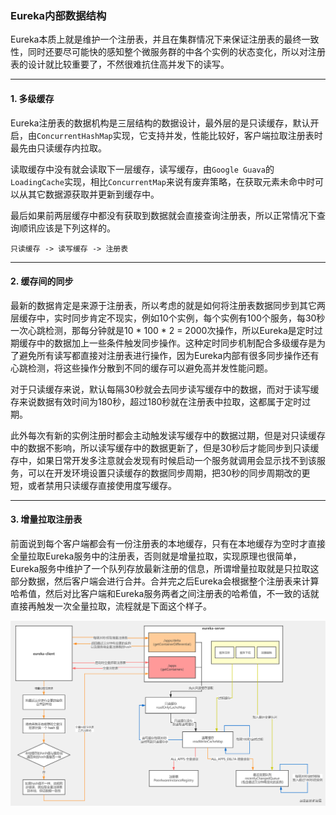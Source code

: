 ### Eureka内部数据结构

Eureka本质上就是维护一个注册表，并且在集群情况下来保证注册表的最终一致性，同时还要尽可能快的感知整个微服务群的中各个实例的状态变化，所以对注册表的设计就比较重要了，不然很难抗住高并发下的读写。

---


#### 1. 多级缓存

Eureka注册表的数据机构是三层结构的数据设计，最外层的是只读缓存，默认开启，由```ConcurrentHashMap```实现，它支持并发，性能比较好，客户端拉取注册表时最先由只读缓存内拉取。


读取缓存中没有就会读取下一层缓存，读写缓存，由```Google Guava```的```LoadingCache```实现，相比```ConcurrentMap```来说有废弃策略，在获取元素未命中时可以从其它数据源获取并更新到缓存中。


最后如果前两层缓存中都没有获取到数据就会直接查询注册表，所以正常情况下查询顺讯应该是下列这样的。

```
只读缓存 -> 读写缓存 -> 注册表
```


---

#### 2. 缓存间的同步

最新的数据肯定是来源于注册表，所以考虑的就是如何将注册表数据同步到其它两层缓存中，实时同步肯定不现实，例如10个实例，每个实例有100个服务，每30秒一次心跳检测，那每分钟就是10 * 100 * 2 = 2000次操作，所以Eureka是定时过期缓存中的数据加上一些条件触发同步操作。这种定时同步机制配合多级缓存是为了避免所有读写都直接对注册表进行操作，因为Eureka内部有很多同步操作还有心跳检测，将这些操作分散到不同的缓存可以避免高并发性能问题。

对于只读缓存来说，默认每隔30秒就会去同步读写缓存中的数据，而对于读写缓存来说数据有效时间为180秒，超过180秒就在注册表中拉取，这都属于定时过期。

此外每次有新的实例注册时都会主动触发读写缓存中的数据过期，但是对只读缓存中的数据不影响，所以读写缓存中的数据更新了，但是30秒后才能同步到只读缓存中，如果日常开发多注意就会发现有时候启动一个服务就调用会显示找不到该服务，可以在开发环境设置只读缓存的数据同步周期，把30秒的同步周期改的更短，或者禁用只读缓存直接使用度写缓存。


---

#### 3. 增量拉取注册表

前面说到每个客户端都会有一份注册表的本地缓存，只有在本地缓存为空时才直接全量拉取Eureka服务中的注册表，否则就是增量拉取，实现原理也很简单，Eureka服务中维护了一个队列存放最新注册的信息，所谓增量拉取就是只拉取这部分数据，然后客户端会进行合并。合并完之后Eureka会根据整个注册表来计算哈希值，然后对比客户端和Eureka服务两者之间注册表的哈希值，不一致的话就直接再触发一次全量拉取，流程就是下面这个样子。

![1](https://github.com/nemolpsky/note/raw/master/file/micro/eureka/images/2.png)
